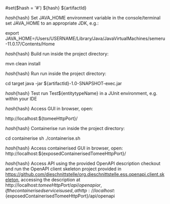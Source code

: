 #set($hash = '#')
${hash} ${artifactId}

${hash}${hash} Set JAVA_HOME environment variable
in the console/terminal set JAVA_HOME to an appropriate JDK, e.g.:

export JAVA_HOME=/Users/USERNAME/Library/Java/JavaVirtualMachines/semeru-11.0.17/Contents/Home

${hash}${hash} Build
run inside the project directory:

mvn clean install

${hash}${hash} Run
run inside the project directory:

cd target
java -jar ${artifactId}-1.0-SNAPSHOT-exec.jar

${hash}${hash} Test
run Test${entitytypeName} in a JUnit environment, e.g. within your IDE

${hash}${hash} Access GUI
in browser, open: 

http://localhost:${tomeeHttpPort}/

${hash}${hash} Containerise
run inside the project directory:

cd containerise
sh ./containerise.sh

${hash}${hash} Access containerised GUI
in browser, open:
http://localhost:${exposedContainerisedTomeeHttpPort}/

${hash}${hash} Access API using the provided OpenAPI description
checkout and run the OpenAPI client skeleton project provided in https://github.com/dieschnittstelle/org.dieschnittstelle.ess.openapi.client.skeleton, accessing the description at http://localhost:${tomeeHttpPort}/api/openapi or, if the containerised service is used, at http://localhost:${exposedContainerisedTomeeHttpPort}/api/openapi


